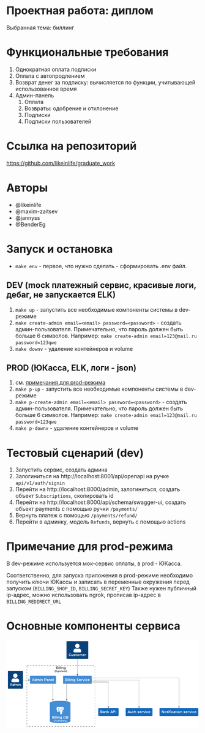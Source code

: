 # Проектная работа: диплом

Выбранная тема: биллинг

# Функциональные требования

1. Однократная оплата подписки
2. Оплата с автопродлением
3. Возврат денег за подписку: вычисляется по функции, учитывающей использованное время
4. Админ-панель
   1. Оплата
   2. Возвраты: одобрение и отклонение
   3. Подписки
   4. Подписки пользователей

# Ссылка на репозиторий

https://github.com/likeinlife/graduate_work

# Авторы

- @likeinlife
- @maxim-zaitsev
- @jannyss
- @BenderEg

# Запуск и остановка

- `make env` - первое, что нужно сделать - сформировать .env файл.

## DEV (mock платежный сервис, красивые логи, дебаг, не запускается ELK)

1. `make up` - запустить все необходимые компоненты системы в dev-режиме
2. `make create-admin email=<email> password=<password>` - создать админ-пользователя. Примечательно, что пароль должен быть больше 6 символов. Например: `make create-admin email=123@mail.ru password=123qwe`
3. `make downv` - удаление контейнеров и volume

## PROD (ЮКасса, ELK, логи - json)

1. см. [примечания для prod-режима](#примечание-для-prod-режима)
1. `make p-up` - запустить все необходимые компоненты системы в dev-режиме
2. `make p-create-admin email=<email> password=<password>` - создать админ-пользователя. Примечательно, что пароль должен быть больше 6 символов. Например: `make create-admin email=123@mail.ru password=123qwe`
3. `make p-downv` - удаление контейнеров и volume

# Тестовый сценарий (dev)

1. Запустить сервис, создать админа
2. Залогиниться на http://localhost:8001/api/openapi на ручке `api/v1/auth/signin`
3. Перейти на http://localhost:8000/admin, залогиниться, создать объект `Subscriptions`, скопировать id
4. Перейти на http://localhost:8000/api/schema/swagger-ui, создать объект payments с помощью ручки `/payments/`
5. Вернуть платеж с помощью `/payments/refund/`
6. Перейти в админку, модель `Refunds`, вернуть с помощью actions

# Примечание для prod-режима

В dev-режиме используется мок-сервис оплаты, в prod - ЮКасса.

Соответственно, для запуска приложения в prod-режиме необходимо получить ключи ЮКассы и записать в переменные окружения перед запуском (`BILLING_SHOP_ID`, `BILLING_SECRET_KEY`)
Также нужен публичный ip-адрес, можно использовать ngrok, прописав ip-адрес в `BILLING_REDIRECT_URL`

# Основные компоненты сервиса

![c4](./diagrams/out/services.png)